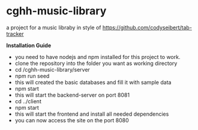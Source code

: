 # cghh-music-library
a project for a music libraby in style of https://github.com/codyseibert/tab-tracker

**Installation Guide**
* you need to have nodejs and npm installed for this project to work.
* clone the repository into the folder you want as working directory
* cd /cghh-music-library/server
* npm run seed
* this will created the basic databases and fill it with sample data
* npm start
* this will start the backend-server on port 8081
* cd ../client
* npm start
* this will start the frontend and install all needed dependencies
* you can now access the site on the port 8080

